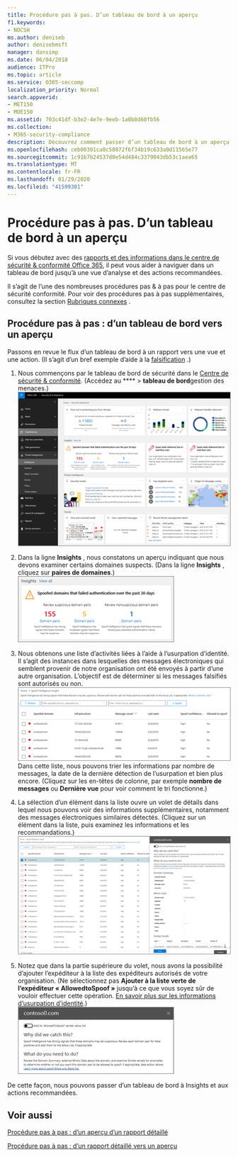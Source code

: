 ```yaml
---
title: Procédure pas à pas. D’un tableau de bord à un aperçu
f1.keywords:
- NOCSH
ms.author: deniseb
author: denisebmsft
manager: dansimp
ms.date: 06/04/2018
audience: ITPro
ms.topic: article
ms.service: O365-seccomp
localization_priority: Normal
search.appverid:
- MET150
- MOE150
ms.assetid: 703c41df-b3e2-4e7e-9eeb-1a0b8d60fb56
ms.collection:
- M365-security-compliance
description: Découvrez comment passer d’un tableau de bord à un aperçu des actions recommandées dans le &amp; Centre de sécurité conformité.
ms.openlocfilehash: ceb00301ca8c58072f6f34b19c633a0d11565e77
ms.sourcegitcommit: 1c91b7b24537d0e54d484c3379043db53c1aea65
ms.translationtype: MT
ms.contentlocale: fr-FR
ms.lasthandoff: 01/29/2020
ms.locfileid: "41599301"
---
```

# <a name="walkthrough---from-a-dashboard-to-an-insight"></a>Procédure pas à pas. D’un tableau de bord à un aperçu

Si vous débutez avec des [rapports et des informations dans le centre de sécurité &amp; conformité Office 365](reports-and-insights-in-security-and-compliance.md), il peut vous aider à naviguer dans un tableau de bord jusqu’à une vue d’analyse et des actions recommandées. 
  
Il s’agit de l’une des nombreuses procédures pas &amp; à pas pour le centre de sécurité conformité. Pour voir des procédures pas à pas supplémentaires, consultez la section [Rubriques connexes](#related-topics) . 
  
## <a name="walkthrough-from-a-dashboard-to-an-insight"></a>Procédure pas à pas : d’un tableau de bord vers un aperçu

Passons en revue le flux d’un tableau de bord à un rapport vers une vue et une action. (Il s’agit d’un bref exemple d’aide à la [falsification](learn-about-spoof-intelligence.md) .) 
  
1. Nous commençons par le tableau de bord de sécurité dans le [Centre de sécurité &amp; conformité](https://protection.office.com). (Accédez au **** \> **tableau de bord**gestion des menaces.)<br>![Dans le centre &amp; de sécurité conformité, sélectionnez gestion \> des menaces dans le tableau de bord](../media/05a38660-eb13-4960-a266-11809c453d95.png)<br>
  
2. Dans la ligne **Insights** , nous constatons un aperçu indiquant que nous devons examiner certains domaines suspects. (Dans la ligne **Insights** , cliquez sur **paires de domaines**.)<br>![La ligne Insights mentionne les préoccupations potentielles d’usurpation d’identité](../media/dd1d0cb3-3201-45d7-b41d-18a0944fe85d.png)<br>
  
3. Nous obtenons une liste d’activités liées à l’aide à l’usurpation d’identité. Il s’agit des instances dans lesquelles des messages électroniques qui semblent provenir de notre organisation ont été envoyés à partir d’une autre organisation. L’objectif est de déterminer si les messages falsifiés sont autorisés ou non.<br>![Idées d’aide à la décision](../media/a2e2b4fd-0c1e-499f-8401-cf3089da82fa.png)<br>Dans cette liste, nous pouvons trier les informations par nombre de messages, la date de la dernière détection de l’usurpation et bien plus encore. (Cliquez sur les en-têtes de colonne, par exemple **nombre de messages** ou **Dernière vue** pour voir comment le tri fonctionne.) 
    
4. La sélection d’un élément dans la liste ouvre un volet de détails dans lequel nous pouvons voir des informations supplémentaires, notamment des messages électroniques similaires détectés. (Cliquez sur un élément dans la liste, puis examinez les informations et les recommandations.)<br>![La sélection d’un élément ouvre un volet d’informations](../media/7ad1faa5-6ca2-474e-a609-eb275e0a8e59.png)<br>
  
5. Notez que dans la partie supérieure du volet, nous avons la possibilité d’ajouter l’expéditeur à la liste des expéditeurs autorisés de votre organisation. (Ne sélectionnez pas **Ajouter à la liste verte de l’expéditeur « AllowedtoSpoof »** jusqu’à ce que vous soyez sûr de vouloir effectuer cette opération. [En savoir plus sur les informations d’usurpation d’identité](learn-about-spoof-intelligence.md).)<br>![Vous pouvez autoriser un expéditeur](../media/caf0c20a-6047-486d-8060-5a229a3de49f.png)
  
De cette façon, nous pouvons passer d’un tableau de bord à Insights et aux actions recommandées.
  
## <a name="related-topics"></a>Voir aussi

[Procédure pas à pas : d’un aperçu d’un rapport détaillé](from-an-insight-to-a-detailed-report.md)
  
[Procédure pas à pas : d’un rapport détaillé vers un aperçu](from-a-detailed-report-to-an-insight.md)
  

